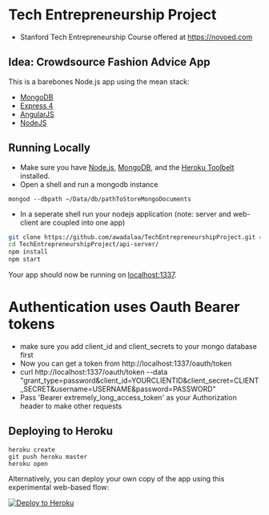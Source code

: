 # Tech Entrepreneurship Project 
* Stanford Tech Entrepreneurship Course offered at https://novoed.com

## Idea: Crowdsource Fashion Advice App 

This is a barebones Node.js app using the mean stack:
* [MongoDB](http://www.mongodb.org/)
* [Express 4](http://expressjs.com/)
* [AngularJS](https://angularjs.org/)
* [NodeJS](http://nodejs.org/)

## Running Locally

* Make sure you have [Node.js](http://nodejs.org/), [MongoDB](http://www.mongodb.org/), and the [Heroku Toolbelt](https://toolbelt.heroku.com/) installed.
* Open a shell and run a mongodb instance
```
mongod --dbpath ~/Data/db/pathToStoreMongoDocuments
```
* In a seperate shell run your nodejs application (note: server and web-client are coupled into one app)
```sh
git clone https://github.com/awadalaa/TechEntrepreneurshipProject.git # or clone your own fork
cd TechEntrepreneurshipProject/api-server/
npm install
npm start
```

Your app should now be running on [localhost:1337](http://localhost:1337/).

# Authentication uses Oauth Bearer tokens
* make sure you add client_id and client_secrets to your mongo database first 
* Now you can get a token from http://localhost:1337/oauth/token
* curl http://localhost:1337/oauth/token --data "grant_type=password&client_id=YOURCLIENTID&client_secret=CLIENT_SECRET&username=USERNAME&password=PASSWORD"
* Pass 'Bearer extremely_long_access_token' as your Authorization header to make other requests



## Deploying to Heroku

```
heroku create
git push heroku master
heroku open
```

Alternatively, you can deploy your own copy of the app using this experimental
web-based flow:

[![Deploy to Heroku](https://www.herokucdn.com/deploy/button.png)](https://heroku.com/deploy)
